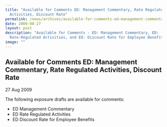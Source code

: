 ```yaml
---
title: "Available for Comments ED: Management Commentary, Rate Regulated
  Activities, Discount Rate"
permalink: /news/archives/available-for-comments-ed-management-commentary-ed-rate-regulated-activities/
date: 2009-08-27
layout: post
description: "Available for Comments - ED: Management Commentary, ED:
  Rate-Regulated Activities, and ED: Discount Rate for Employee Benefits"
image: ""
---
```

Available for Comments ED: Management Commentary, Rate Regulated Activities, Discount Rate
------------------------------------------------------------------------------------------------------------------------------

27 Aug 2009

The following exposure drafts are available for comments:

*   ED Management Commentary
*   ED Rate Regulated Activities
*   ED Discount Rate for Employee Benefits